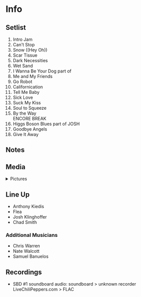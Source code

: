 # Info

## Setlist

1. Intro Jam
2. Can't Stop
3. Snow ((Hey Oh))
4. Scar Tissue
5. Dark Necessities
6. Wet Sand
7. I Wanna Be Your Dog part of
8. Me and My Friends
9. Go Robot
10. Californication
11. Tell Me Baby
12. Sick Love
13. Suck My Kiss
14. Soul to Squeeze
15. By the Way
<br> ENCORE BREAK
16. Higgs Boson Blues part of JOSH
17. Goodbye Angels
18. Give It Away

## Notes

## Media 

<details>
  <summary>Pictures</summary>
  <!--<img alt="Setlist" title="Setlist" src="_.jpg" height="200" />
  <img alt="Clipping" title="Clipping" src="_.jpg" height="200" />
  <img alt="Flyer" title="Flyer" src="_.jpg" height="200" />-->
</details>

## Line Up

* Anthony Kiedis
* Flea
* Josh Klinghoffer
* Chad Smith

### Additional Musicians

* Chris Warren  
* Nate Walcott  
* Samuel Banuelos

## Recordings

* SBD #1 soundboard audio: soundboard > unknown recorder LiveChiliPeppers.com > FLAC
